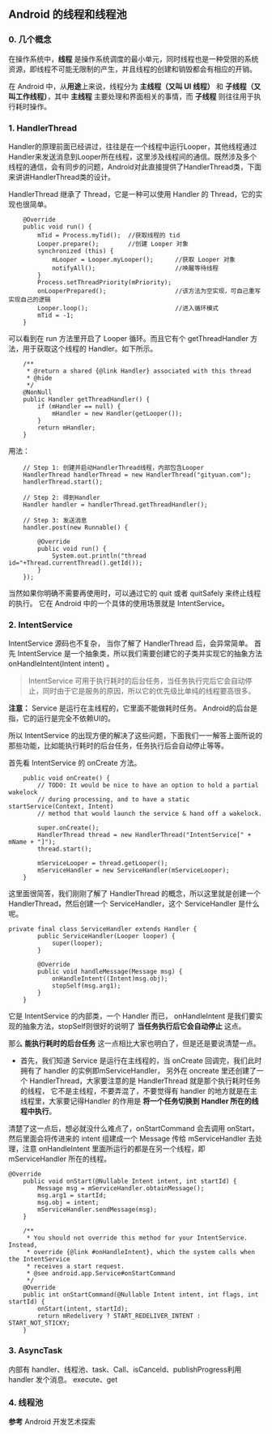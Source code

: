 ## Android 的线程和线程池

### 0. 几个概念

在操作系统中，**线程** 是操作系统调度的最小单元，同时线程也是一种受限的系统资源，即线程不可能无限制的产生，并且线程的创建和销毁都会有相应的开销。

在 Android 中，从**用途**上来说，线程分为 **主线程（又叫 UI 线程）** 和 **子线程（又叫工作线程）**，其中 **主线程** 主要处理和界面相关的事情，而 **子线程** 则往往用于执行耗时操作。

### 1. HandlerThread

Handler的原理前面已经讲过，往往是在一个线程中运行Looper，其他线程通过Handler来发送消息到Looper所在线程，这里涉及线程间的通信。既然涉及多个线程的通信，会有同步的问题，Android对此直接提供了HandlerThread类，下面来讲讲HandlerThread类的设计。

HandlerThread 继承了 Thread，它是一种可以使用 Handler 的 Thread，它的实现也很简单。

```
	@Override
    public void run() {
        mTid = Process.myTid();  //获取线程的 tid
        Looper.prepare();        //创建 Looper 对象
        synchronized (this) {
            mLooper = Looper.myLooper();      //获取 Looper 对象
            notifyAll();                      //唤醒等待线程
        }
        Process.setThreadPriority(mPriority);
        onLooperPrepared();                   //该方法为空实现，可自己重写实现自己的逻辑
        Looper.loop();  					  //进入循环模式
        mTid = -1;
    }
```

可以看到在 run 方法里开启了 Looper 循环。而且它有个 getThreadHandler 方法，用于获取这个线程的 Handler。如下所示。

```
	/**
     * @return a shared {@link Handler} associated with this thread
     * @hide
     */
    @NonNull
    public Handler getThreadHandler() {
        if (mHandler == null) {
            mHandler = new Handler(getLooper());
        }
        return mHandler;
    }
```

用法：
```
	// Step 1: 创建并启动HandlerThread线程，内部包含Looper
	HandlerThread handlerThread = new HandlerThread("gityuan.com");
	handlerThread.start();

	// Step 2: 得到Handler
	Handler handler = handlerThread.getThreadHandler();

	// Step 3: 发送消息
	handler.post(new Runnable() {

        @Override
        public void run() {
            System.out.println("thread id="+Thread.currentThread().getId());
        }
    });
```

当然如果你明确不需要再使用时，可以通过它的 quit 或者 quitSafely 来终止线程的执行。
它在 Android 中的一个具体的使用场景就是 IntentService。

### 2. IntentService

IntentService 源码也不复杂， 当你了解了 HandlerThread 后，会异常简单。
首先 IntentService 是一个抽象类，所以我们需要创建它的子类并实现它的抽象方法 onHandleIntent(Intent intent) 。

> IntentService 可用于执行耗时的后台任务，当任务执行完后它会自动停止，同时由于它是服务的原因，所以它的优先级比单纯的线程要高很多。

**注意：** Service 是运行在主线程的，它里面不能做耗时任务。 
Android的后台是指，它的运行是完全不依赖UI的。

所以 IntentService 的出现方便的解决了这些问题，下面我们一一解答上面所说的那些功能，比如能执行耗时的后台任务，任务执行后会自动停止等等。

首先看 IntentService 的 onCreate 方法。
```
	public void onCreate() {
        // TODO: It would be nice to have an option to hold a partial wakelock
        // during processing, and to have a static startService(Context, Intent)
        // method that would launch the service & hand off a wakelock.

        super.onCreate();
        HandlerThread thread = new HandlerThread("IntentService[" + mName + "]");
        thread.start();

        mServiceLooper = thread.getLooper();
        mServiceHandler = new ServiceHandler(mServiceLooper);
    }
```
这里面很简答，我们刚刚了解了 HandlerThread 的概念，所以这里就是创建一个 HandlerThread，然后创建一个 ServiceHandler，这个 ServiceHandler 是什么呢。

```
private final class ServiceHandler extends Handler {
        public ServiceHandler(Looper looper) {
            super(looper);
        }

        @Override
        public void handleMessage(Message msg) {
            onHandleIntent((Intent)msg.obj);
            stopSelf(msg.arg1);
        }
    }
```
它是 IntentService 的内部类，一个 Handler 而已， onHandleIntent 是我们要实现的抽象方法，stopSelf则很好的说明了 **当任务执行后它会自动停止** 这点。

那么 **能执行耗时的后台任务** 这一点相比大家也明白了，但是还是要说清楚一点。
- 首先，我们知道 Service 是运行在主线程的，当 onCreate 回调完，我们此时拥有了 handler 的实例即mServiceHandler， 另外在 oncreate 里还创建了一个 HandlerThread，大家要注意的是 HandlerThread 就是那个执行耗时任务的线程， 它不是主线程，不要弄混了，不要觉得有 handler 的地方就是在主线程里，大家要记得Handler 的作用是 **将一个任务切换到 Handler 所在的线程中执行**。

清楚了这一点后，想必就没什么难点了，onStartCommand 会去调用 onStart，然后里面会将传进来的 intent 组建成一个 Message 传给 mServiceHandler 去处理，注意 onHandleIntent 里面所运行的都是在另一个线程，即 mServiceHandler 所在的线程。
```
@Override
    public void onStart(@Nullable Intent intent, int startId) {
        Message msg = mServiceHandler.obtainMessage();
        msg.arg1 = startId;
        msg.obj = intent;
        mServiceHandler.sendMessage(msg);
    }

    /**
     * You should not override this method for your IntentService. Instead,
     * override {@link #onHandleIntent}, which the system calls when the IntentService
     * receives a start request.
     * @see android.app.Service#onStartCommand
     */
    @Override
    public int onStartCommand(@Nullable Intent intent, int flags, int startId) {
        onStart(intent, startId);
        return mRedelivery ? START_REDELIVER_INTENT : START_NOT_STICKY;
    }
```


### 3. AsyncTask

内部有 handler、线程池、task、Call、isCanceld、publishProgress利用 handler 发个消息。 execute、get


### 4. 线程池




**参考**
Android 开发艺术探索